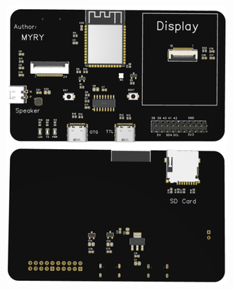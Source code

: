 <div align=center>
    <img src="https://github.com/myry07/ESP32S3-develop-board/blob/f42e4e88c93e10725a41ee08c8078eb6de94701c/01.Hardware/font.JPG" width="500" height="315">
</div>

<div align=center>
    <img src="https://github.com/myry07/ESP32S3-develop-board/blob/f42e4e88c93e10725a41ee08c8078eb6de94701c/01.Hardware/reverse.JPG" width="500" height="315">
</div>

